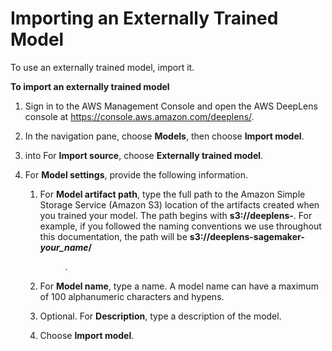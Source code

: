 # Importing an Externally Trained Model<a name="deeplens-import-external-trained"></a>

To use an externally trained model, import it\.

**To import an externally trained model**

1. Sign in to the AWS Management Console and open the AWS DeepLens console at [https://console\.aws\.amazon\.com/deeplens/](https://console.aws.amazon.com/deeplens/)\.

1. In the navigation pane, choose **Models**, then choose **Import model**\.

1.  into For **Import source**, choose **Externally trained model**\.

1. For **Model settings**, provide the following information\.

   1. For **Model artifact path**, type the full path to the Amazon Simple Storage Service \(Amazon S3\) location of the artifacts created when you trained your model\. The path begins with **s3://deeplens\-**\. For example, if you followed the naming conventions we use throughout this documentation, the path will be **s3://deeplens\-sagemaker\-*your\_name*/<dir>**\.

   1. For **Model name**, type a name\. A model name can have a maximum of 100 alphanumeric characters and hypens\.

   1. Optional\. For **Description**, type a description of the model\.

   1. Choose **Import model**\.